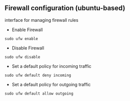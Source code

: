 ## Firewall configuration (ubuntu-based)
interface for managing firewall rules

- Enable Firewall
```
sudo ufw enable
```

- Disable Firewall
```
sudo ufw disable
```

- Set a default policy for incoming traffic
```
sudo ufw default deny incoming
```

- Set a default policy for outgoing traffic
```
sudo ufw default allow outgoing
```
